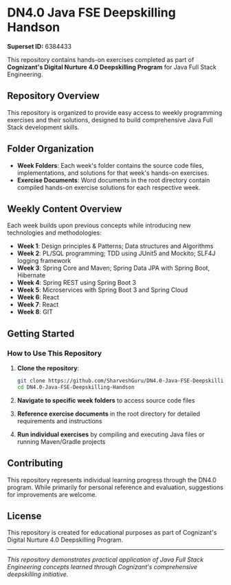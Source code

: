 # DN4.0 Java FSE Deepskilling Handson

**Superset ID:** 6384433

This repository contains hands-on exercises completed as part of **Cognizant's Digital Nurture 4.0 Deepskilling Program** for Java Full Stack Engineering.

## Repository Overview

This repository is organized to provide easy access to weekly programming exercises and their solutions, designed to build comprehensive Java Full Stack development skills.


## Folder Organization

- **Week Folders**: Each week's folder contains the source code files, implementations, and solutions for that week's hands-on exercises.
- **Exercise Documents**: Word documents in the root directory contain compiled hands-on exercise solutions for each respective week.

## Weekly Content Overview

Each week builds upon previous concepts while introducing new technologies and methodologies:

- **Week 1**: Design principles & Patterns; Data structures and Algorithms
- **Week 2**: PL/SQL programming; TDD using JUnit5 and Mockito; SLF4J logging framework
- **Week 3**: Spring Core and Maven; Spring Data JPA with Spring Boot, Hibernate
- **Week 4**: Spring REST using Spring Boot 3
- **Week 5**: Microservices with Spring Boot 3 and Spring Cloud
- **Week 6**: React
- **Week 7**: React
- **Week 8**: GIT

## Getting Started

### How to Use This Repository

1. **Clone the repository**:
   ```bash
   git clone https://github.com/SharveshGuru/DN4.0-Java-FSE-Deepskilling-Handson-6384433.git
   cd DN4.0-Java-FSE-Deepskilling-Handson
   ```

2. **Navigate to specific week folders** to access source code files

3. **Reference exercise documents** in the root directory for detailed requirements and instructions

4. **Run individual exercises** by compiling and executing Java files or running Maven/Gradle projects

## Contributing

This repository represents individual learning progress through the DN4.0 program. While primarily for personal reference and evaluation, suggestions for improvements are welcome.

## License

This repository is created for educational purposes as part of Cognizant's Digital Nurture 4.0 Deepskilling Program.

---

*This repository demonstrates practical application of Java Full Stack Engineering concepts learned through Cognizant's comprehensive deepskilling initiative.*
